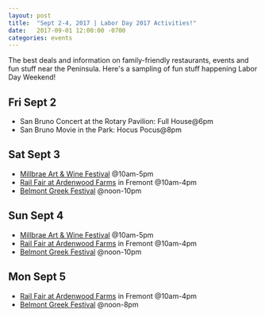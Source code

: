 ```yaml
---
layout: post
title:  "Sept 2-4, 2017 | Labor Day 2017 Activities!"
date:   2017-09-01 12:00:00 -0700
categories: events
---
```


The best deals and information on family-friendly restaurants, events and fun stuff near the Peninsula. Here's a sampling of fun stuff happening Labor Day Weekend!

Fri Sept 2
----------

* San Bruno Concert at the Rotary Pavilion: Full House@6pm 
* San Bruno Movie in the Park: Hocus Pocus@8pm

Sat Sept 3
----------

* [Millbrae Art & Wine Festival][wine] @10am-5pm
* [Rail Fair at Ardenwood Farms][rail] in Fremont @10am-4pm
* [Belmont Greek Festival][belmont] @noon-10pm

Sun Sept 4
----------

* [Millbrae Art & Wine Festival][wine] @10am-5pm
* [Rail Fair at Ardenwood Farms][rail] in Fremont @10am-4pm
* [Belmont Greek Festival][belmont] @noon-10pm

Mon Sept 5
----------

* [Rail Fair at Ardenwood Farms][rail] in Fremont @10am-4pm
* [Belmont Greek Festival][belmont] @noon-8pm

[wine]: http://millbrae.miramarevents.com/
[rail]: http://www.ebparks.org/Assets/_Nav_Categories/Parks/Ardenwood_Historic_Farm/Ardenwood+Special+Events+Flyer+-+2017.pdf
[calendar]: http://www.ebparks.org/parks/ardenwood#calendar
[belmont]: https://www.facebook.com/belmontgrkfest/photos/gm.122291515087152/1807409922882842/?type=3&theater